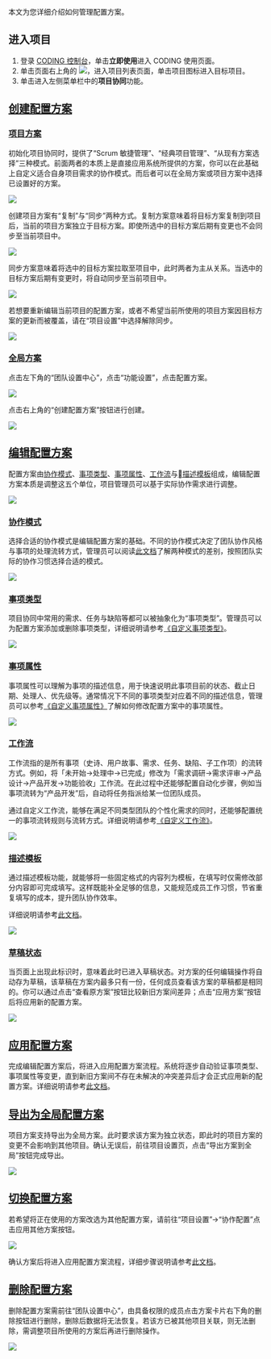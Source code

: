 本文为您详细介绍如何管理配置方案。

## 进入项目
1. 登录 [CODING 控制台](https://console.cloud.tencent.com/coding)，单击**立即使用**进入 CODING 使用页面。
2. 单击页面右上角的 <img src ="https://main.qcloudimg.com/raw/d94a8e60dd3a41d0af07d72ae0e9d70e.png" style ="margin:0">，进入项目列表页面，单击项目图标进入目标项目。
3. 单击进入左侧菜单栏中的**项目协同**功能。

## [创建配置方案](#create)

### [项目方案](#project)

初始化项目协同时，提供了“Scrum 敏捷管理”、“经典项目管理”、“从现有方案选择”三种模式。前面两者的本质上是直接应用系统所提供的方案，你可以在此基础上自定义适合自身项目需求的协作模式。而后者可以在全局方案或项目方案中选择已设置好的方案。

![](https://help-assets.codehub.cn/enterprise/20220331153410.png)

创建项目方案有“复制”与“同步”两种方式。复制方案意味着将目标方案复制到项目后，当前的项目方案独立于目标方案。即使所选中的目标方案后期有变更也不会同步至当前项目中。

![](https://help-assets.codehub.cn/enterprise/20220329143034.png)

同步方案意味着将选中的目标方案拉取至项目中，此时两者为主从关系。当选中的目标方案后期有变更时，将自动同步至当前项目中。

![](https://help-assets.codehub.cn/enterprise/20220329150941.png)

若想要重新编辑当前项目的配置方案，或者不希望当前所使用的项目方案因目标方案的更新而被覆盖，请在“项目设置”中选择解除同步。

![](https://help-assets.codehub.cn/enterprise/20220329155403.png)

### [全局方案](#global)

点击左下角的“团队设置中心”，点击“功能设置”，点击配置方案。

![](https://help-assets.codehub.cn/enterprise/20220909162049.png)

点击右上角的“创建配置方案”按钮进行创建。

![](https://help-assets.codehub.cn/enterprise/20220402103509.png)

## [编辑配置方案](#edit)

配置方案由[协作模式](/docs/collaboration/intro.html#management)、[事项类型](/docs/collaboration/configuration/type.html)、[事项属性](/docs/collaboration/configuration/attributes.html)、[工作流](/docs/collaboration/configuration/workflow.html)与[描述模板](/docs/collaboration/manage/template.html)组成，编辑配置方案本质是调整这五个单位，项目管理员可以基于实际协作需求进行调整。

![](https://help-assets.codehub.cn/enterprise/20220630170608.png)

### [协作模式](#collaboration-mode)

选择合适的协作模式是编辑配置方案的基础。不同的协作模式决定了团队协作风格与事项的处理流转方式，管理员可以阅读[此文档](/docs/collaboration/pattern-choice.html)了解两种模式的差别，按照团队实际的协作习惯选择合适的模式。

![](https://help-assets.codehub.cn/enterprise/20220328154126.png)

### [事项类型](#issue-type)

项目协同中常用的需求、任务与缺陷等都可以被抽象化为“事项类型”。管理员可以为配置方案添加或删除事项类型，详细说明请参考[《自定义事项类型》](/docs/collaboration/configuration/type.html)。

![](https://help-assets.codehub.cn/enterprise/20220328104534.png)

### [事项属性](#attributes)

事项属性可以理解为事项的描述信息，用于快速说明此事项目前的状态、截止日期、处理人、优先级等。通常情况下不同的事项类型对应着不同的描述信息，管理员可以参考[《自定义事项属性》](/docs/collaboration/configuration/attributes.html)了解如何修改配置方案中的事项属性。

![](https://help-assets.codehub.cn/enterprise/20210616155330.png)

### [工作流](#workflow)

工作流指的是所有事项（史诗、用户故事、需求、任务、缺陷、子工作项）的流转方式。例如，将「未开始→处理中→已完成」修改为「需求调研→需求评审→产品设计→产品开发→功能验收」工作流。在此过程中还能够配置自动化步骤，例如当事项流转为“产品开发”后，自动将任务指派给某一位团队成员。

通过自定义工作流，能够在满足不同类型团队的个性化需求的同时，还能够配置统一的事项流转规则与流转方式。详细说明请参考[《自定义工作流》](/docs/collaboration/manage/workflow.html)。

![](https://help-assets.codehub.cn/enterprise/20220328110711.png)

### [描述模板](#template)

通过描述模板功能，就能够将一些固定格式的内容列为模板，在填写时仅需修改部分内容即可完成填写。这样既能补全足够的信息，又能规范成员工作习惯，节省重复填写的成本，提升团队协作效率。

详细说明请参考[此文档](/docs/collaboration/manage/template.html)。

![](https://help-assets.codehub.cn/enterprise/20220630111101.png)

### [草稿状态](#draft)

当页面上出现此标识时，意味着此时已进入草稿状态。对方案的任何编辑操作将自动存为草稿，该草稿在方案内最多只有一份，任何成员查看该方案的草稿都是相同的。你可以通过点击“查看原方案”按钮比较新旧方案间差异；点击“应用方案“按钮后将应用新的配置方案。

![](https://help-assets.codehub.cn/enterprise/20220328162309.png)

## [应用配置方案](#apply)

完成编辑配置方案后，将进入应用配置方案流程。系统将逐步自动验证事项类型、事项属性等变更，直到新旧方案间不存在未解决的冲突差异后才会正式应用新的配置方案。详细说明请参考[此文档](/docs/collaboration/configuration/apply.html)。

## [导出为全局配置方案](#export)

项目方案支持导出为全局方案。此时要求该方案为独立状态，即此时的项目方案的变更不会影响到其他项目。确认无误后，前往项目设置页，点击“导出方案到全局”按钮完成导出。

![](https://help-assets.codehub.cn/enterprise/20220909162335.png)

## [切换配置方案](#apply)

若希望将正在使用的方案改选为其他配置方案，请前往“项目设置”→“协作配置”点击应用其他方案按钮。

![](https://help-assets.codehub.cn/enterprise/20220909162508.png)

确认方案后将进入应用配置方案流程，详细步骤说明请参考[此文档](apply.html)。

## [删除配置方案](#delete)

删除配置方案需前往“团队设置中心”，由具备权限的成员点击方案卡片右下角的删除按钮进行删除，删除后数据将无法恢复。若该方已被其他项目关联，则无法删除，需调整项目所使用的方案后再进行删除操作。

![](https://help-assets.codehub.cn/enterprise/20220328162835.png)


